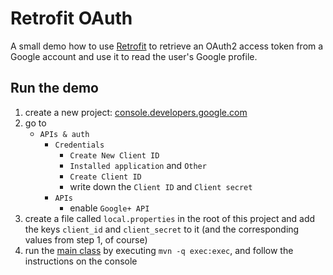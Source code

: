 # Retrofit OAuth

A small demo how to use [Retrofit](http://square.github.io/retrofit) to
retrieve an OAuth2 access token from a Google account and use it to read
the user's Google profile.

## Run the demo

1. create a new project: [console.developers.google.com](https://console.developers.google.com)
2. go to
    * `APIs & auth`
        * `Credentials`
            * `Create New Client ID`
            * `Installed application` and `Other`
            * `Create Client ID`
            * write down the `Client ID` and `Client secret`
        * `APIs`
            * enable `Google+ API`
3. create a file called `local.properties` in the root of this project
   and add the keys `client_id` and `client_secret` to it (and the
   corresponding values from step 1, of course)
4. run the [main class](https://github.com/bkiers/retrofit-oauth/blob/master/src/main/java/nl/bigo/retrofitoauth/Main.java)
   by executing `mvn -q exec:exec`, and follow the instructions on the console